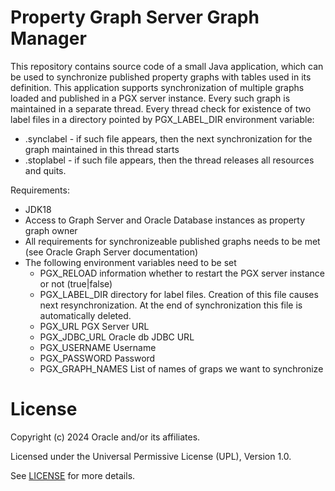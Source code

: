 # Property Graph Server Graph Manager

This repository contains source code of a small Java application, which can be used to synchronize published property graphs with tables used in its definition.
This application supports synchronization of multiple graphs loaded and published in a PGX server instance. 
Every such graph is maintained in a separate thread.
Every thread check for existence of two label files in a directory pointed by PGX_LABEL_DIR environment variable:
* <GraphName>.synclabel - if such file appears, then the next synchronization for the graph maintained in this thread starts
* <GraphName>.stoplabel - if such file appears, then the thread releases all resources and quits.

Requirements:
* JDK18
* Access to Graph Server and Oracle Database instances as property graph owner
* All requirements for synchronizeable published graphs needs to be met (see Oracle Graph Server documentation)
* The following environment variables need to be set
  * PGX_RELOAD           information whether to restart the PGX server instance or not (true|false)
  * PGX_LABEL_DIR        directory for label files. Creation of this file causes next resynchronization. At the end of synchronization this file is automatically deleted.
  * PGX_URL              PGX Server URL
  * PGX_JDBC_URL         Oracle db JDBC URL
  * PGX_USERNAME         Username
  * PGX_PASSWORD         Password
  * PGX_GRAPH_NAMES      List of names of graps we want to synchronize
# License

Copyright (c) 2024 Oracle and/or its affiliates.

Licensed under the Universal Permissive License (UPL), Version 1.0.

See [LICENSE](https://github.com/oracle-devrel/technology-engineering/blob/main/LICENSE) for more details.
